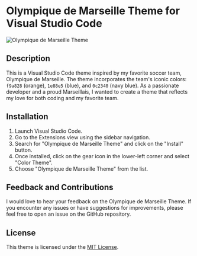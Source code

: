 # Olympique de Marseille Theme for Visual Studio Code

![Olympique de Marseille Theme](theme-preview.png)

## Description

This is a Visual Studio Code theme inspired by my favorite soccer team, Olympique de Marseille. The theme incorporates the team's iconic colors: `f9a828` (orange), `1e88e5` (blue), and `0c2340` (navy blue). As a passionate developer and a proud Marseillais, I wanted to create a theme that reflects my love for both coding and my favorite team.

## Installation

1. Launch Visual Studio Code.
2. Go to the Extensions view using the sidebar navigation.
3. Search for "Olympique de Marseille Theme" and click on the "Install" button.
4. Once installed, click on the gear icon in the lower-left corner and select "Color Theme".
5. Choose "Olympique de Marseille Theme" from the list.

## Feedback and Contributions

I would love to hear your feedback on the Olympique de Marseille Theme. If you encounter any issues or have suggestions for improvements, please feel free to open an issue on the GitHub repository.

## License

This theme is licensed under the [MIT License](LICENSE.md).
